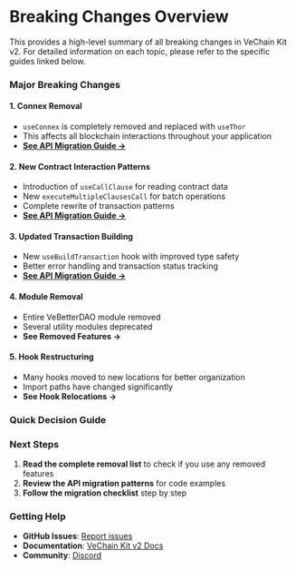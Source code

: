# Breaking Changes Overview

This provides a high-level summary of all breaking changes in VeChain Kit v2. For detailed information on each topic, please refer to the specific guides linked below.

### Major Breaking Changes

#### 1. **Connex Removal**

* `useConnex` is completely removed and replaced with `useThor`
* This affects all blockchain interactions throughout your application
* [**See API Migration Guide →**](https://app.gitbook.com/o/PqN0Gs1QEzg8tbeJCHXC/s/S8udqSGhGctlwwL1kst7/~/changes/139/~/revisions/yfL9yTrGRF5EFTvaNNK7/migrations/upgrade-vechain-kit-from-1.x-to-2.x/api-migration-guide#connex-to-thor)

#### 2. **New Contract Interaction Patterns**

* Introduction of `useCallClause` for reading contract data
* New `executeMultipleClausesCall` for batch operations
* Complete rewrite of transaction patterns
* [**See API Migration Guide →**](https://app.gitbook.com/o/PqN0Gs1QEzg8tbeJCHXC/s/S8udqSGhGctlwwL1kst7/~/changes/139/~/revisions/yfL9yTrGRF5EFTvaNNK7/migrations/upgrade-vechain-kit-from-1.x-to-2.x/api-migration-guide#reading-contract-data)

#### 3. **Updated Transaction Building**

* New `useBuildTransaction` hook with improved type safety
* Better error handling and transaction status tracking
* [**See API Migration Guide →**](https://app.gitbook.com/o/PqN0Gs1QEzg8tbeJCHXC/s/S8udqSGhGctlwwL1kst7/~/changes/139/~/revisions/yfL9yTrGRF5EFTvaNNK7/migrations/upgrade-vechain-kit-from-1.x-to-2.x/api-migration-guide#advanced-transaction-options)

#### 4. **Module Removal**

* Entire VeBetterDAO module removed
* Several utility modules deprecated
* **See Removed Features →**

#### 5. **Hook Restructuring**

* Many hooks moved to new locations for better organization
* Import paths have changed significantly
* **See Hook Relocations →**

### Quick Decision Guide

### Next Steps

1. **Read the complete removal list** to check if you use any removed features
2. **Review the API migration patterns** for code examples
3. **Follow the migration checklist** step by step

### Getting Help

* **GitHub Issues**: [Report issues](https://github.com/vechain/vechain-kit/issues)
* **Documentation**: [VeChain Kit v2 Docs](https://docs.vechain.org/vechain-kit)
* **Community**: [Discord](https://discord.gg/vechain)
